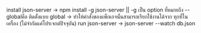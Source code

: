 install json-server -> npm install -g json-server || -g เป็น option ที่หมายถึง --globalคือ ติดตั้งแบบ global → ทำให้คำสั่งของแพ็กเกจนั้นสามารถเรียกใช้งานได้จาก ทุกที่ในเครื่อง (ไม่จำกัดแค่โปรเจกต์ปัจจุบัน)
run json-server -> json-server --watch db.json
